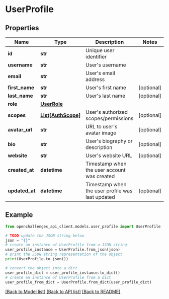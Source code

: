 # UserProfile

## Properties

| Name           | Type                                | Description                                      | Notes      |
| -------------- | ----------------------------------- | ------------------------------------------------ | ---------- |
| **id**         | **str**                             | Unique user identifier                           |
| **username**   | **str**                             | User&#39;s username                              |
| **email**      | **str**                             | User&#39;s email address                         |
| **first_name** | **str**                             | User&#39;s first name                            | [optional] |
| **last_name**  | **str**                             | User&#39;s last name                             | [optional] |
| **role**       | [**UserRole**](UserRole.md)         |                                                  |
| **scopes**     | [**List[AuthScope]**](AuthScope.md) | User&#39;s authorized scopes/permissions         | [optional] |
| **avatar_url** | **str**                             | URL to user&#39;s avatar image                   | [optional] |
| **bio**        | **str**                             | User&#39;s biography or description              | [optional] |
| **website**    | **str**                             | User&#39;s website URL                           | [optional] |
| **created_at** | **datetime**                        | Timestamp when the user account was created      |
| **updated_at** | **datetime**                        | Timestamp when the user profile was last updated | [optional] |

## Example

```python
from openchallenges_api_client.models.user_profile import UserProfile

# TODO update the JSON string below
json = "{}"
# create an instance of UserProfile from a JSON string
user_profile_instance = UserProfile.from_json(json)
# print the JSON string representation of the object
print(UserProfile.to_json())

# convert the object into a dict
user_profile_dict = user_profile_instance.to_dict()
# create an instance of UserProfile from a dict
user_profile_from_dict = UserProfile.from_dict(user_profile_dict)
```

[[Back to Model list]](../README.md#documentation-for-models) [[Back to API list]](../README.md#documentation-for-api-endpoints) [[Back to README]](../README.md)
